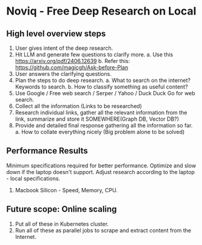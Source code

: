 # Noviq - Free Deep Research on Local

## High level overview steps

1. User gives intent of the deep research.
2. Hit LLM and generate few questions to clarify more.
    a. Use this https://arxiv.org/pdf/2406.12639
    b. Refer this: https://github.com/magicgh/Ask-before-Plan
3. User answers the clarifying questions.
4. Plan the steps to do deep research.
    a. What to search on the internet? Keywords to search.
    b. How to classify something as useful content?
5. Use Google / Free web search / Serper / Yahoo / Duck Duck Go for web search.
6. Collect all the information (Links to be researched)
7. Research individual links, gather all the relevant information from the link, summarize and store it SOMEWHERE(Graph DB, Vector DB?)
8. Provide and detailed final response gathering all the information so far.
    a. How to collate everything nicely (Big problem alone to be solved)


## Performance Results

Minimum specifications required for better performance. Optimize and slow down if the laptop doesn't support. Adjust research according to the laptop - local specifications.

1. Macbook Silicon - Speed, Memory, CPU.


## Future scope: Online scaling

1. Put all of these in Kubernetes cluster.
2. Run all of these as parallel jobs to scrape and extract content from the Internet.
